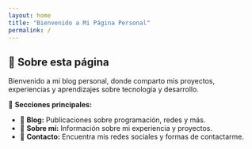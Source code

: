 ```yaml
---
layout: home
title: "Bienvenido a Mi Página Personal"
permalink: /
---
```


## 🌟 Sobre esta página
Bienvenido a mi blog personal, donde comparto mis proyectos, experiencias y aprendizajes sobre tecnología y desarrollo.

📌 **Secciones principales:**
- 🔹 **Blog:** Publicaciones sobre programación, redes y más.
- 🔹 **Sobre mí:** Información sobre mi experiencia y proyectos.
- 🔹 **Contacto:** Encuentra mis redes sociales y formas de contactarme.
